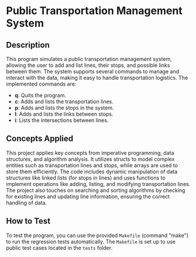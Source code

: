 # Public Transportation Management System

## Description
This program simulates a public transportation management system, allowing the user to add and list lines, their stops, and possible links between them. The system supports several commands to manage and interact with the data, making it easy to handle transportation logistics. The implemented commands are:

- **q**: Quits the program.
- **c**: Adds and lists the transportation lines.
- **p**: Adds and lists the stops in the system.
- **l**: Adds and lists the links between stops.
- **i**: Lists the intersections between lines.

## Concepts Applied

This project applies key concepts from imperative programming, data structures, and algorithm analysis. It utilizes structs to model complex entities such as transportation lines and stops, while arrays are used to store them efficiently. The code includes dynamic manipulation of data structures like linked lists (for stops in lines) and uses functions to implement operations like adding, listing, and modifying transportation lines. The project also touches on searching and sorting algorithms by checking for existing lines and updating line information, ensuring the correct handling of data.

## How to Test
To test the program, you can use the provided `Makefile` (command "make") to run the regression tests automatically. The `Makefile` is set up to use public test cases located in the `tests` folder.


